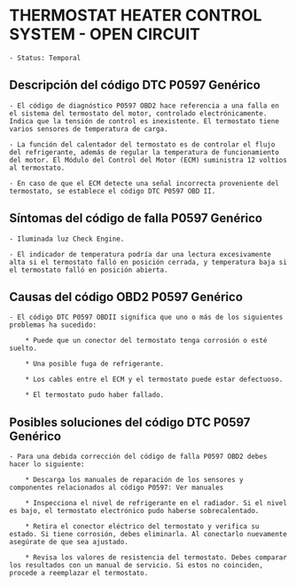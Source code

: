 
# THERMOSTAT HEATER CONTROL SYSTEM - OPEN CIRCUIT

    - Status: Temporal



## Descripción del código DTC P0597 Genérico

    - El código de diagnóstico P0597 OBD2 hace referencia a una falla en el sistema del termostato del motor, controlado electrónicamente. Indica que la tensión de control es inexistente. El termostato tiene varios sensores de temperatura de carga.

    - La función del calentador del termostato es de controlar el flujo del refrigerante, además de regular la temperatura de funcionamiento del motor. El Módulo del Control del Motor (ECM) suministra 12 voltios al termostato.

    - En caso de que el ECM detecte una señal incorrecta proveniente del termostato, se establece el código DTC P0597 OBD II.



## Síntomas del código de falla P0597 Genérico

    - Iluminada luz Check Engine.

    - El indicador de temperatura podría dar una lectura excesivamente alta si el termostato falló en posición cerrada, y temperatura baja si el termostato falló en posición abierta.



## Causas del código OBD2 P0597 Genérico

    - El código DTC P0597 OBDII significa que uno o más de los siguientes problemas ha sucedido:

        * Puede que un conector del termostato tenga corrosión o esté suelto.
        
        * Una posible fuga de refrigerante.
        
        * Los cables entre el ECM y el termostato puede estar defectuoso.
        
        * El termostato pudo haber fallado.



## Posibles soluciones del código DTC P0597 Genérico


    - Para una debida corrección del código de falla P0597 OBD2 debes hacer lo siguiente:

        * Descarga los manuales de reparación de los sensores y componentes relacionados al código P0597: Ver manuales

        * Inspecciona el nivel de refrigerante en el radiador. Si el nivel es bajo, el termostato electrónico pudo haberse sobrecalentado.
        
        * Retira el conector eléctrico del termostato y verifica su estado. Si tiene corrosión, debes eliminarla. Al conectarlo nuevamente asegúrate de que sea ajustado.
        
        * Revisa los valores de resistencia del termostato. Debes comparar los resultados con un manual de servicio. Si estos no coinciden, procede a reemplazar el termostato.